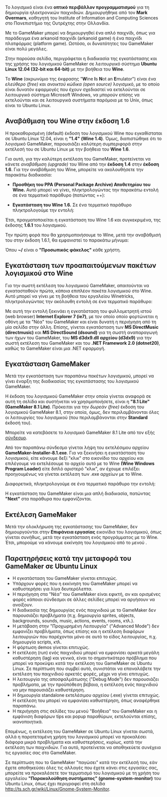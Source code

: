 Το λογισμικό  είναι ένα **οπτικό περιβάλλον προγραμματισμού** για τη
δημιουργία ηλεκτρονικών παιχνιδιών. Δημιουργήθηκε από τον **Mark
Overmars**, καθηγητή του Institute of Information and Computing Sciences
στο Πανεπιστήμιο της Ουτρέχτης στην Ολλανδία.

Με το GameMaker μπορεί να δημιουργηθεί ένα απλό παιχνίδι, όπως για
παράδειγμα ένα arkanoid παιχνίδι (arkanoid game) ή ένα παιχνίδι
πλατφόρμας (platform game). Ωστόσο, οι δυνατότητες του GameMaker
είναι πολύ μεγάλες.

Στην παρούσα σελίδα, περιγράφεται η διαδικασία της εγκατάστασης και της
χρήσης του λογισμικού GameMaker σε λειτουργικό σύστημα **Ubuntu Linux
12.04 (32-bit και 64-bit)** με την βοήθεια του **Wine**.

Το **Wine** (ακρωνύμιο της έκφρασης "**W**ine **I**s **N**ot an
**E**mulator") είναι ένα *ελεύθερο (free)* και *ανοικτού κώδικα (open
source)* λογισμικό, με το οποίο είναι δυνατόν εφαρμογές που έχουν
σχεδιαστεί να εκτελούνται σε λειτουργικό σύστημα Microsoft
Windows, να μπορούν επίσης να εκτελούνται και σε λειτουργικά συστήματα
παρόμοια με το Unix, όπως είναι το Ubuntu Linux.

## Αναβάθμιση του Wine στην έκδοση 1.6

Η προκαθορισμένη (default) έκδοση του λογισμικού Wine που εγκαθίσταται
σε Ubuntu Linux 12.04, είναι η **"1.4"** **(Wine 1.4)**. Όμως,
διαπιστώθηκε ότι το λογισμικό GameMaker, παρουσιάζει καλύτερη
συμπεριφορά στην εκτέλεσή του σε Ubuntu Linux με την βοήθεια του
**Wine 1.6**.

Για αυτό, για την καλύτερη εκτέλεση του GameMaker, προτείνεται να κάνετε
*αναβάθμιση (upgrade)* του Wine από την **έκδοση 1.4** στην **έκδοση
1.6**. Για την αναβάθμιση του Wine, μπορείτε να ακολουθήσετε την
παρακάτω διαδικασία:

  - **Προσθήκη του PPA (Personal Package Archive) Αποθετηρίου του
    Wine.** Αυτό μπορεί να γίνει, πληκτρολογώντας την παρακάτω εντολή σε
    ένα τερματικό παράθυρο (πατώντας ++):

<!-- end list -->

  - **Εγκατάσταση του Wine 1.6.** Σε ένα τερματικό παράθυρο
    πληκτρολογούμε την εντολή:

Έτσι, πραγματοποιείται η εγκατάσταση του Wine 1.6 και συγκεκριμένα, της
έκδοσης **1.6.1** του λογισμικού.

Την πρώτη φορά που θα χρησιμοποιήσουμε το Wine, μετά την αναβάθμισή του
στην έκδοση 1.6.1, θα εμφανιστεί το παρακάτω μήνυμα:

Όπου **\~/** είναι ο **"Προσωπικός φάκελος"** κάθε χρήστη.

## Εγκατάσταση των προαπαιτούμενων πακέτων λογισμικού στο Wine

Για την σωστή εκτέλεση του λογισμικού GameMaker, απαιτούνται να
εγκατασταθούν πρώτα, κάποια επιπλέον πακέτα λογισμικού στο
Wine. Αυτό μπορεί να γίνει με τη βοήθεια του εργαλείου Winetricks,
πληκτρολογώντας την ακόλουθη εντολή σε ένα τερματικό παράθυρο:

Με αυτή την εντολή ξεκινάει η εγκατάσταση του φυλλομετρητή ιστού (web
browser) **Internet Explorer 7 (ie7)**, με τον οποίο οποίο φορτώνεται η
οθόνη με τα "Νέα" του GameMaker και είναι δυνατή η περιήγηση από τη μία
σελίδα στην άλλη. Επίσης, γίνεται εγκατάσταση των **MS DirectMusic
(directmusic)** και **MS DirectSound (dsound)** για τη σωστή αναπαραγωγή
των ήχων του GameMaker, του **MS d3dx9.dll αρχείου (d3dx9)** για την
σωστή εκτέλεση του GameMaker και του **.NET Framework 2.0
(dotnet20)**, καθώς το GameMaker είναι μια .NET εφαρμογή.

## Εγκατάσταση GameMaker

Μετά την εγκατάσταση των παραπάνω πακέτων λογισμικού, μπορεί να γίνει
έναρξη της διαδικασίας της εγκατάστασης του λογισμικού GameMaker.

Η έκδοση του λογισμικού GameMaker στην οποία γίνεται αναφορά σε αυτή τη
σελίδα και συστήνεται να χρησιμοποιήσετε, είναι η **"8.1 Lite"**
**(GameMaker 8.1 Lite)**. Πρόκειται για την *δωρεάν (free)* έκδοση του
λογισμικού GameMaker 8.1, στην οποία, όμως, δεν περιλαμβάνονται όλες
οι λειτουργίες του λογισμικού (που περιλαμβάνονται στην **Standard**
έκδοσή του).

Μπορείτε να κατεβάσετε το λογισμικό GameMaker 8.1 Lite από τον εξής
[σύνδεσμο](http://gsf-cf.softonic.com/af5/9ac/17ee89b0bd9e81cb32d4f13c4fcc659dd1/file?SD_used=0&channel=WEB&fdh=no&id_file=14436&instance=softonic_en&type=PROGRAM&Expires=1444431940&Signature=aw1ifzM4jhdDajDXKAg4XqovRl5SbiM9-oW3igROGbd8K2GNdoq~j8mDJyNL-cz~1FP7dFoRSAuOQQnIQpJ4Hf9ucRaR33nqG4MuMTj4QZkfh40YrQeAOmO0FVSYm8H7~86oJgHqOeRB8OAcQYBPIu4SnBhrw4Fk3tziwQBdWJc_&Key-Pair-Id=APKAJUA62FNWTI37JTGQ&filename=GameMaker-Installer-8.1.exe).

Από τον παραπάνω σύνδεσμο γίνεται λήψη του εκτελέσιμου αρχείου
**GameMaker-Installer-8.1.exe**. Για να ξεκινήσει η εγκατάσταση του
λογισμικού, είτε κάνουμε δεξί "κλικ" στο εικονίδιο του αρχείου και
επιλέγουμε να εκτελέσουμε το αρχείο αυτό με το Wine **(Wine Windows
Program Loader)** είτε διπλό αριστερό "κλικ", αν έχουμε επιλέξει
προηγουμένως να γίνεται εκτέλεση των .exe αρχείων με το Wine.

Διαφορετικά, πληκτρολογούμε σε ένα τερματικό παράθυρο την εντολή:

Η εγκατάσταση του GameMaker είναι μια απλή διαδικασία, πατώντας
**"Next"** στα παράθυρα που εμφανίζονται.

## Εκτέλεση GameMaker

Μετά την ολοκλήρωση της εγκατάστασης του GameMaker, δεν δημιουργούνται
στην **Επιφάνεια εργασίας** εικονίδια του λογισμικού, όπως γίνεται
συνήθως, μετά την εγκατάσταση ενός προγράμματος με το Wine. Έτσι,
μπορούμε να κάνουμε εκκίνηση του λογισμικού από το μενού .

## Παρατηρήσεις κατά την μεταφορά του GameMaker σε Ubuntu Linux

  - Η εγκατάσταση του GameMaker γίνεται επιτυχώς.
  - Υπάρχουν φορές που η εκκίνηση του GameMaker μπορεί να καθυστερήσει
    για λίγα δευτερόλεπτα.
  - Η περιήγηση στα "Νέα" του GameMaker είναι εφικτή, αν και ορισμένες
    φορές κάποιοι σύνδεσμοι σε άλλες σελίδες μπορεί να αργήσουν να
    ανοίξουν.
  - Η διαδικασία της δημιουργίας ενός παιχνιδιού με το GameMaker δεν
    παρουσιάζει προβλήματα (π.χ. δημιουργία sprites, objects,
    backgrounds, sounds, music, actions, events, rooms, κτλ.).
  - Η μετάβαση στην "Προχωρημένη Λειτουργία" ("Advanced Mode") δεν
    εμφανίζει προβλήματα, όπως επίσης και η εκτέλεση διαφόρων
    λειτουργιών που παρέχονται μόνο σε αυτό το είδος λειτουργίας,
    π.χ. δημιουργία scripts, κτλ.
  - Η φόρτωση demos γίνεται επιτυχώς.
  - Η εκτέλεση (run) ενός παιχνιδιού μπορεί να εμφανίσει αρκετά μεγάλη
    καθυστέρηση (lag) και γενικά, είναι το σημαντικότερο πρόβλημα που
    μπορεί να προκύψει κατά την εκτέλεση του GameMaker σε Ubuntu Linux.
    Σε περίπτωση που συμβεί αυτό, συνιστάται να επαναλάβετε την εκτέλεση
    του παιχνιδιού αρκετές φορές, μέχρι να γίνει επιτυχώς.
  - Η λειτουργία της αποσφαλμάτωσης ("Debug Mode") δεν παρουσιάζει
    προβλήματα, με την προϋπόθεση βέβαια, η εκτέλεση ενός
    παιχνιδιού να μην παρουσιάζει καθυστέρηση.
  - Η δημιουργία standalone εκτελέσιμου αρχείου (.exe) γίνεται επιτυχώς.
    Η εκτέλεση του μπορεί να εμφανίσει καθυστέρηση, όπως αναφέρθηκε
    παραπάνω.
  - Η περιήγηση στις σελίδες του μενού "Βοήθεια" του GameMaker και η
    εμφάνιση διαφόρων tips και popup παραθύρων, εκτελούνται επίσης,
    ικανοποιητικά.

Επομένως, η εκτέλεση του GameMaker σε Ubuntu Linux γίνεται σωστά, αλλά η
παρατεταμένη χρήση του λογισμικού μπορεί να προκαλέσει διάφορα μικρά
προβλήματα και καθυστερήσεις, κυρίως, κατά την εκτέλεση των
παιχνιδιών. Για αυτό, προτείνεται να αποθηκεύετε συνέχεια τις
εργασίες σας στο GameMaker.

Σε περίπτωση που το GameMaker "παγώσει" κατά την εκτέλεσή του, εάν έχετε
αποθηκεύσει όλες τις αλλαγές που έχετε κάνει στις εργασίες σας, μπορείτε
να προκαλέσετε τον τερματισμό του λογισμικού με τη χρήση του εργαλείου
**"Παρακολούθηση συστήματος" (gnome-system-monitor)** του Ubuntu Linux,
όπως έχει περιγραφεί στη σελίδα
<http://ts.sch.gr/wiki/Linux/Gnome-System-Monitor>.